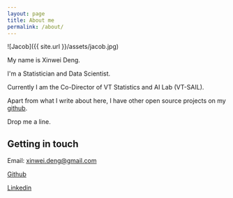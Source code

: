 ```yaml
---
layout: page
title: About me
permalink: /about/
---
```


![Jacob]({{ site.url }}/assets/jacob.jpg)


My name is Xinwei Deng.

I'm a Statistician and Data Scientist.

Currently I am the Co-Director of VT Statistics and AI Lab (VT-SAIL).

Apart from what I write about here, I have other open source projects on my [github](http://github.com/xwdeng80).

Drop me a line.


## Getting in touch
Email: xinwei.deng@gmail.com

[Github](http://github.com/xwdeng80)

[Linkedin](https://www.linkedin.com/in/xwdeng80)
